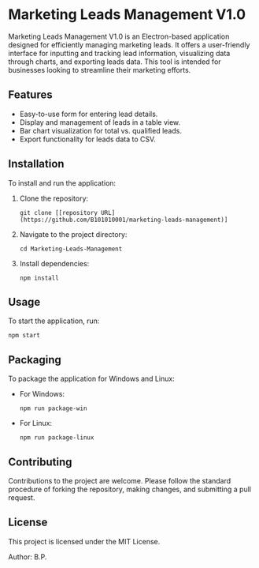 # Marketing Leads Management V1.0

Marketing Leads Management V1.0 is an Electron-based application designed for efficiently managing marketing leads. It offers a user-friendly interface for inputting and tracking lead information, visualizing data through charts, and exporting leads data. This tool is intended for businesses looking to streamline their marketing efforts.

## Features

- Easy-to-use form for entering lead details.
- Display and management of leads in a table view.
- Bar chart visualization for total vs. qualified leads.
- Export functionality for leads data to CSV.

## Installation

To install and run the application:

1. Clone the repository:
   ```
   git clone [[repository URL](https://github.com/B101010001/marketing-leads-management)]
   ```
2. Navigate to the project directory:
   ```
   cd Marketing-Leads-Management
   ```
3. Install dependencies:
   ```
   npm install
   ```

## Usage

To start the application, run:
```
npm start
```

## Packaging

To package the application for Windows and Linux:

- For Windows:
  ```
  npm run package-win
  ```
- For Linux:
  ```
  npm run package-linux
  ```

## Contributing

Contributions to the project are welcome. Please follow the standard procedure of forking the repository, making changes, and submitting a pull request.

## License

This project is licensed under the MIT License.

Author: B.P.

